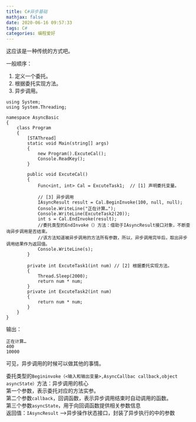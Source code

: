 ```yaml
---
title: C#异步基础
mathjax: false
date: 2020-06-16 09:57:33
tags: C#
categories: 编程爱好
---
```


这应该是一种传统的方式吧。

一般顺序：

1. 定义一个委托。
2. 根据委托实现方法。
3. 异步调用。

<!--more-->

```Csharp
using System;
using System.Threading;

namespace AsyncBasic
{
    class Program
    {
        [STAThread]
        static void Main(string[] args)
        {
            new Program().ExcuteCal();
            Console.ReadKey();
        }

        public void ExcuteCal()
        {
            Func<int, int> Cal = ExcuteTask1;  // [1] 声明委托变量。

            // [3] 异步调用
            IAsyncResult result = Cal.BeginInvoke(100, null, null);
            Console.WriteLine("正在计算…"); 
            Console.WriteLine(ExcuteTask2(20));
            int s = Cal.EndInvoke(result);   
            //委托类型的EndInvoke（）方法：借助于IAsyncResult接口对象，不断查询异步调用是否结束。
            //该方法知道被异步调用的方法所有参数，所以，异步调用完毕后，取出异步调用结果作为返回值。
            Console.WriteLine(s);
        }

        private int ExcuteTask1(int num) // [2] 根据委托实现方法。
        {
            Thread.Sleep(2000);
            return num * num;
        }
        private int ExcuteTask2(int num)
        {
            return num * num;
        }
    }
}

```

输出：

```
正在计算…
400
10000
```

可见，异步调用的时候可以做其他的事情。

委托类型的`Begininvoke（<输入和输出变量>,AsyncCallbac callback,object asyncState）`方法：异步调用的核心       
第一个参数，表示委托对应的方法实参。    
第二个参数`callback`，回调函数，表示异步调用结束时自动调用的函数。  
第三个参数`asyncState`，用于向回调函数提供相关参数信息  
返回值：`IAsyncResult` -->异步操作状态接口，封装了异步执行的中的参数  

<!--
<hr/>
<span style="color:gray;font-size:12px">
参考： 
1.[link-01]()
2.[link-02]()
3.[link-03]()
</span>
-->